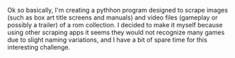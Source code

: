Ok so basically, I'm
creating a pythhon program designed to scrape images (such as box art title screens and manuals) and video files (gameplay or possibly a trailer) of a rom collection.
I decided to make it myself because using other scraping apps it seems they would not recognize many games due to slight naming variations, and I have a bit of spare time for this interesting challenge.
